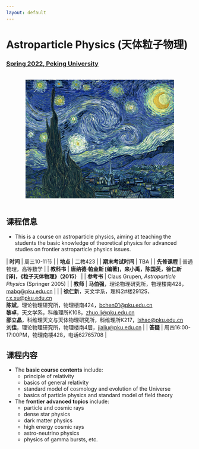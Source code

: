 ```yaml
---
layout: default
---
```


<style>
table {
  font-family: arial, sans-serif;
  border-collapse: collapse;
  width: 100%;
}

td, th {
  border: 1px solid #dddddd;
  text-align: left;
  padding: 8px;
}

tr:nth-child(odd) {
  background-color: #dddddd;
}
</style>

# <b>Astroparticle Physics (天体粒子物理)</b>

### <u>Spring 2022, Peking University</u>

<br>

<div style="display: flex; justify-content: center;">
<img src="Gogh.jpeg" width="400">
</div>

<br>

## 课程信息

- This is a course on astroparticle physics, aiming at teaching the students the
basic knowledge of theoretical physics for advanced studies on frontier
astroparticle physics issues. 

| **时间** | 周三10-11节 |
| **地点** | 二教423 |
| **期末考试时间** | TBA |
| **先修课程** | 普通物理，高等数学 |
| **教科书** | **唐纳德·帕金斯 [编著]，来小禹，陈国英，徐仁新 [译]，《粒子天体物理》（2015）** |
| **参考书** | Claus Grupen, *Astroparticle Physics* (Springer 2005) |
| **教师** | **马伯强**，理论物理研究所，物理楼南428，mabq@pku.edu.cn | 
| | **徐仁新**，天文学系，理科2#楼2912S，r.x.xu@pku.edu.cn<br>**陈斌**，理论物理研究所，物理楼南424，bchen01@pku.edu.cn<br>**黎卓**，天文学系，科维理所K108，zhuo.li@pku.edu.cn<br>**邵立晶**，科维理天文与天体物理研究所，科维理所K217，lshao@pku.edu.cn<br>**刘佳**，理论物理研究所，物理楼南4层，jialiu@pku.edu.cn |
| **答疑** | 周四16:00-17:00PM，物理南楼428，电话62765708 |

<p></p>

## 课程内容

- The **basic course contents** include: 
    - principle of relativity
    - basics of general relativity
    - standard model of cosmology and evolution of the Universe
    - basics of particle physics and standard model of field theory
- The **frontier advanced topics** include: 
    - particle and cosmic rays
    - dense star physics
    - dark matter physics
    - high energy cosmic rays
    - astro-neutrino physics
    - physics of gamma bursts, etc.

<p></p>

<script type="text/x-mathjax-config">
  MathJax.Hub.Config({
    tex2jax: {
      inlineMath: [ ['$','$'] ],
      processEscapes: true
    }
  });
</script>
<script type="text/javascript" src="https://cdn.mathjax.org/mathjax/latest/MathJax.js?config=TeX-AMS-MML_HTMLorMML">
</script>

